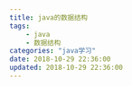 ```yaml
---
title: java的数据结构
tags: 
	- java
	- 数据结构
categories: "java学习"
date: 2018-10-29 22:36:00
updated: 2018-10-29 22:36:00
---
```


